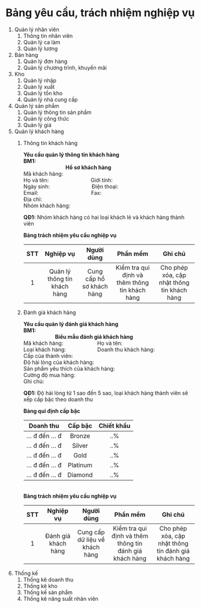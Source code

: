 # Bảng yêu cầu, trách nhiệm nghiệp vụ
1. Quản lý nhân viên
    1. Thông tin nhân viên
    1. Quản lý ca làm
    1. Quản lý lương
1.  Bán hàng
    1. Quản lý đơn hàng
    1. Quản lý chương trình, khuyến mãi
1.  Kho
    1. Quản lý nhập
    1. Quản lý xuất
    1. Quản lý tồn kho
    1. Quản lý nhà cung cấp
1. Quản lý sản phẩm
    1. Quản lý thông tin sản phẩm
    1. Quản lý công thức
    1. Quản lý giá
1. Quản lý khách hàng
    1. Thông tin khách hàng

        **Yêu cầu quản lý thông tin khách hàng**
        <br>**BM1:**
        <br> &ensp;&ensp;&ensp;&ensp;&ensp;&ensp;&ensp;&ensp;&ensp;&ensp;&ensp;&ensp;&ensp;&ensp;&ensp;&ensp;**Hồ sơ khách hàng**
        <br>Mã khách hàng:
        <br>Họ và tên:&ensp;&ensp;&ensp;&ensp;&ensp;&ensp;&ensp;&ensp;&ensp;&ensp;&ensp;&ensp;&ensp;&ensp;&ensp;&ensp;Giới tính:
        <br>Ngày sinh:&ensp;&ensp;&ensp;&ensp;&ensp;&ensp;&ensp;&ensp;&ensp;&ensp;&ensp;&ensp;&ensp;&ensp;&ensp;&ensp;Điện thoại:
        <br>Email:&ensp;&ensp;&ensp;&ensp;&ensp;&ensp;&ensp;&ensp;&ensp;&ensp;&ensp;&ensp;&ensp;&ensp;&ensp;&ensp;&ensp;&nbsp;&ensp;&ensp;&nbsp;Fax:
        <br>Địa chỉ:
        <br>Nhóm khách hàng:

        **QĐ1:** Nhóm khách hàng có hai loại khách lẻ và khách hàng thành viên

        **Bảng trách nhiệm yêu cầu nghiệp vụ**

        | STT | Nghiệp vụ | Người dùng | Phần mềm | Ghi chú |
        |:-----:|:-------------:|:--------------:|:-------------:|:---------:|
        | 1	| Quản lý thông tin khách hàng	| Cung cấp hồ sơ khách hàng	| Kiểm tra qui định và thêm thông tin khách hàng	|Cho phép xóa, cập nhật thông tin khách hàng |
    1. Đánh giá khách hàng

        **Yêu cầu quản lý đánh giá khách hàng**
        <br>**BM1:**
        <br> &ensp;&ensp;&ensp;&ensp;&ensp;&ensp;&ensp;&ensp;&ensp;&ensp;&ensp;&ensp;**Biểu mẫu đánh giá khách hàng**
        <br>Mã khách hàng:&ensp;&ensp;&ensp;&ensp;&ensp;&ensp;&ensp;&ensp;&ensp;&ensp;&ensp;&ensp;&ensp;Họ và tên:
        <br>Loại khách hàng:&ensp;&ensp;&ensp;&ensp;&ensp;&ensp;&ensp;&ensp;&ensp;&ensp;&ensp;&ensp;Doanh thu khách hàng:
        <br>Cấp của thành viên:
        <br>Độ hài lòng của khách hàng:
        <br>Sản phẩm yêu thích của khách hàng:
        <br>Cường độ mua hàng:
        <br>Ghi chú:

        **QĐ1:**  Độ hài lòng từ 1 sao đến 5 sao, loại khách hàng thành viên sẽ xếp cấp bậc theo doanh thu

        **Bảng qui định cấp bậc**

        | Doanh thu | Cấp bậc | Chiết khấu |
        |:------------:|:-----------:|:--------------:|
        | … đ đến … đ |	Bronze    | ..%           |
        | … đ đến … đ |	Silver      |  ..%         |
        | … đ đến … đ |	Gold        |  ..%         |
        |… đ đến … đ |	Platinum |   ..%           |
        | … đ đến … đ |	Diamond |    ..%        |
        <br>**Bảng trách nhiệm yêu cầu nghiệp vụ**

        | STT | Nghiệp vụ | Người dùng | Phần mềm | Ghi chú |
        |:-----:|:-------------:|:--------------:|:-------------:|:---------:|
        | 1	| Đánh giá khách hàng	| Cung cấp dữ liệu về khách hàng	| Kiểm tra qui định và thêm thông tin đánh giá khách hàng	| Cho phép xóa, cập nhật thông tin đánh giá khách hàng |
1. Thống kế
    1. Thống kê doanh thu
    1. Thống kê kho
    1. Thống kế sản phẩm
    1. Thống kê năng suất nhân viên